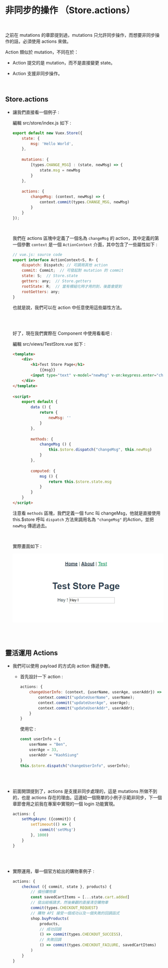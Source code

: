 # 非同步的操作 （Store.actions）

<br>

之前在 mutations 的章節提到過，mutations 只允許同步操作，而想要非同步操作的話，必須使用 actions 來做。

Action 類似於 mutation，不同在於：

* Action 提交的是 mutation，而不是直接變更 state。

* Action 支援非同步操作。

<br>

## Store.actions

* 讓我們直接看一個例子 :

    編輯 src/store/index.js 如下 :

    ```js
    export default new Vuex.Store({
        state: {
            msg: 'Hello World',
        },

        mutations: {
            [types.CHANGE_MSG] : (state, newMsg) => {
                state.msg = newMsg
            }
        },

        actions: {
            changeMsg: (context, newMsg) => {
                context.commit(types.CHANGE_MSG, newMsg)
            }
        }
    });
    ```

    <br>

    我們在 actions 區塊中定義了一個名為 `changeMsg` 的 action，其中定義的第一個參數 `context` 是一個 `ActionContext` 介面，其中包含了一些屬性如下 :

    ```js
    // vue.js: source code
    export interface ActionContext<S, R> {
        dispatch: Dispatch; // 可調用其他 action
        commit: Commit;  // 可發起對 mutation 的 commit
        state: S;  // Store.state
        getters: any;  // Store.getters
        rootState: R;  // 當有模組化時才用的到，後面會提到
        rootGetters: any;
    }
    ```

    也就是說，我們可以在 action 中任意使用這些屬性方法。 

    <br>
    <br>

    好了，現在我們實際在 Component 中使用看看吧 : 

    編輯 src/views/TestStore.vue 如下 : 

    ```html
    <template>
        <div>
            <h1>Test Store Page</h1>
                {{msg}}
            <input type="text" v-model="newMsg" v-on:keypress.enter="changeMsg"/>
        </div>
    </template>

    <script>
        export default {
            data () {
                return {
                    newMsg: ''
                }
            },

            methods: {
                changeMsg () {
                    this.$store.dispatch("changeMsg", this.newMsg)
                }
            },

            computed: {
                msg () {
                    return this.$store.state.msg
                }
            }
        }
    </script>
    ```

    注意看 `methods` 區塊，我們定義一個 func 叫 changeMsg，他就是直接使用 this.$store 呼叫 `dispatch` 方法來調用名為 `"changeMsg"` 的Action，並把 `newMsg` 傳遞過去。

    <br>

    實際畫面如下 : 

    ![1](./imgs/1.jpg)

<br>
<br>

## 靈活運用 Actions

* 我們可以使用 payload 的方式向 action 傳遞參數。

    * 首先設計一下 action : 

        ```js
        actions: {
            changeUserInfo: (context, {userName, userAge, userAddr}) => {
                context.commit("updateUserName", userName);
                context.commit("updateUserAge", userAge);
                context.commit("updateUserAddr", userAddr);
            }
        }
        ```

        使用它 : 

        ```js
        const userInfo = {
            userName = "Ben",
            userAge = 33,
            userAddr = "KaohSiung"
        }
        this.$store.dispatch("changeUserInfo", userInfo);
        ```

<br>
<br>

* 前面開頭提到了，actions 是支援非同步處理的，這是 mutations 所做不到的，也是 actions 存在的理由。這邊給一個簡單的小例子示範非同步，下一個章節會用之前我在專案中實現的一個 login 功能實現。

    ```js
    actions: {
        setMsgAsync ({commit}) {
            setTimeout(() => {
                commit('setMsg')
            }, 1000)
        }
    }
    ```

<br>
<br>

* 實際運用，舉一個官方給出的購物車例子 :

    ```js
    actions: {
        checkout ({ commit, state }, products) {
            // 備份購物車
            const savedCartItems = [...state.cart.added]
            // 發出結帳請求，然後樂觀的直接清空購物車
            commit(types.CHECKOUT_REQUEST)
            // 購物 API 接受一個成功以及一個失敗的回調函式
            shop.buyProducts(
                products,
                // 成功回調
                () => commit(types.CHECKOUT_SUCCESS),
                // 失敗回調
                () => commit(types.CHECKOUT_FAILURE, savedCartItems)
            )
        }
    }
    ```
